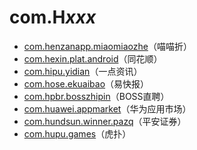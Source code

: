 # com.H*xxx*

- [com.henzanapp.miaomiaozhe](./com.henzanapp.miaomiaozhe/readme.md)（喵喵折）
- [com.hexin.plat.android](./com.hexin.plat.android/readme.md)（同花顺）
- [com.hipu.yidian](./com.hipu.yidian/readme.md)（一点资讯）
- [com.hose.ekuaibao](./com.hose.ekuaibao/readme.md)（易快报）
- [com.hpbr.bosszhipin](./com.hpbr.bosszhipin/readme.md)（BOSS直聘）
- [com.huawei.appmarket](./com.huawei.appmarket/readme.md)（华为应用市场）
- [com.hundsun.winner.pazq](./com.hundsun.winner.pazq/readme.md)（平安证券）
- [com.hupu.games](./com.hupu.games/readme.md)（虎扑）